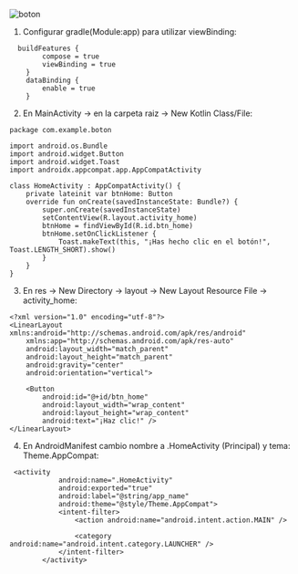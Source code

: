 ![boton](https://github.com/user-attachments/assets/1865e23c-1c62-4869-a8eb-4d701e780370)

1. Configurar gradle(Module:app) para utilizar viewBinding:

```  
  buildFeatures {
        compose = true
        viewBinding = true
    }
    dataBinding {
        enable = true
    }
```

2. En MainActivity -> en la carpeta raiz -> New Kotlin Class/File:

```
package com.example.boton

import android.os.Bundle
import android.widget.Button
import android.widget.Toast
import androidx.appcompat.app.AppCompatActivity

class HomeActivity : AppCompatActivity() {
    private lateinit var btnHome: Button
    override fun onCreate(savedInstanceState: Bundle?) {
        super.onCreate(savedInstanceState)
        setContentView(R.layout.activity_home)
        btnHome = findViewById(R.id.btn_home)
        btnHome.setOnClickListener {
            Toast.makeText(this, "¡Has hecho clic en el botón!", Toast.LENGTH_SHORT).show()
        }
    }
}
```   

3. En res -> New Directory -> layout -> New Layout Resource File -> activity_home:

```
<?xml version="1.0" encoding="utf-8"?>
<LinearLayout xmlns:android="http://schemas.android.com/apk/res/android"
    xmlns:app="http://schemas.android.com/apk/res-auto"
    android:layout_width="match_parent"
    android:layout_height="match_parent"
    android:gravity="center"
    android:orientation="vertical">

    <Button
        android:id="@+id/btn_home"
        android:layout_width="wrap_content"
        android:layout_height="wrap_content"
        android:text="¡Haz clic!" />
</LinearLayout>
```

4. En AndroidManifest cambio nombre a .HomeActivity (Principal) y tema: Theme.AppCompat:

```
 <activity
            android:name=".HomeActivity"
            android:exported="true"
            android:label="@string/app_name"
            android:theme="@style/Theme.AppCompat">
            <intent-filter>
                <action android:name="android.intent.action.MAIN" />

                <category android:name="android.intent.category.LAUNCHER" />
            </intent-filter>
        </activity>
```
